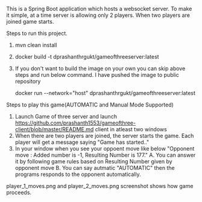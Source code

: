 
This is a Spring Boot application which hosts a websocket server. To make it simple, at a time server is allowing only 2 players. 
When two players are joined game starts. 

Steps to run this project.
1. mvn clean install
2. docker build -t dprashanthrgukt/gameofthreeserver:latest 
3. If you don't want to build the image on your own you can skip above steps and run below command. I have pushed the image to public repository 

   docker run --network="host" dprashanthrgukt/gameofthreeserver:latest
   
Steps to play this game(AUTOMATIC and Manual Mode Supported)
1. Launch Game of three server and launch https://github.com/prashanth1553/gameofthree-client/blob/master/README.md client in atleast two windows
2. When there are two players are joined, the server starts the game. Each player will get a message saying "Game has started.."
3. In your window when you see your oppoent move like below
  "Opponent move : Added number is -1, Resulting Number is 177."
  A. You can answer it by following game rules  based on Resulting Number given by opponent move
  B. You can say autmatic "AUTOMATIC" then the programs responds to the opponent automatically.

player_1_moves.png and player_2_moves.png screenshot shows how game proceeds.
